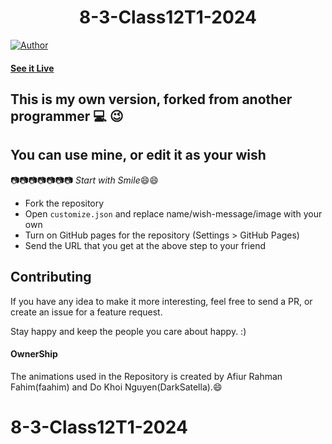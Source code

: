 <h1 align="center">
    8-3-Class12T1-2024
</h1>

[![Author](https://img.shields.io/badge/author-DarkSatella-green)](https://github.com/DarkSatella)


#### [See it Live]([https://darksatella.github.io/8-3-Class12T1-2024/])

## This is my own version, forked from another programmer :computer: :wink:
## You can use mine, or edit it as your wish

:camera::camera::camera::camera::camera::camera::camera:
*Start with Smile*:smile::smile:

* Fork the repository
* Open `customize.json` and replace name/wish-message/image with your own
* Turn on GitHub pages for the repository (Settings > GitHub Pages)
* Send the URL that you get at the above step to your friend


## Contributing

If you have any idea to make it more interesting, feel free to send a PR, or create an issue for a feature request.

Stay happy and keep the people you care about happy. :)

#### OwnerShip
 The animations used in the Repository is created by Afiur Rahman Fahim(faahim) and Do Khoi Nguyen(DarkSatella).:smile:
# 8-3-Class12T1-2024

